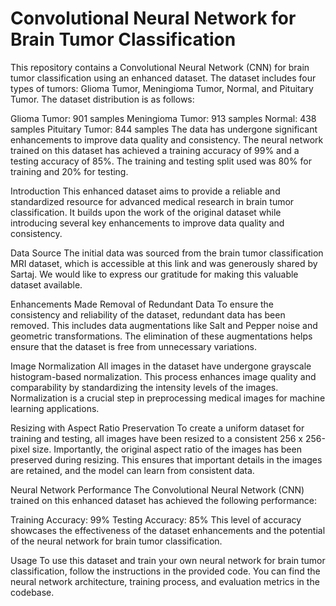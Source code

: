 # Convolutional Neural Network for Brain Tumor Classification

This repository contains a Convolutional Neural Network (CNN) for brain tumor classification using an enhanced dataset. The dataset includes four types of tumors: Glioma Tumor, Meningioma Tumor, Normal, and Pituitary Tumor. The dataset distribution is as follows:

Glioma Tumor: 901 samples
Meningioma Tumor: 913 samples
Normal: 438 samples
Pituitary Tumor: 844 samples
The data has undergone significant enhancements to improve data quality and consistency. The neural network trained on this dataset has achieved a training accuracy of 99% and a testing accuracy of 85%. The training and testing split used was 80% for training and 20% for testing.

Introduction
This enhanced dataset aims to provide a reliable and standardized resource for advanced medical research in brain tumor classification. It builds upon the work of the original dataset while introducing several key enhancements to improve data quality and consistency.

Data Source
The initial data was sourced from the brain tumor classification MRI dataset, which is accessible at this link and was generously shared by Sartaj. We would like to express our gratitude for making this valuable dataset available.

Enhancements Made
Removal of Redundant Data
To ensure the consistency and reliability of the dataset, redundant data has been removed. This includes data augmentations like Salt and Pepper noise and geometric transformations. The elimination of these augmentations helps ensure that the dataset is free from unnecessary variations.

Image Normalization
All images in the dataset have undergone grayscale histogram-based normalization. This process enhances image quality and comparability by standardizing the intensity levels of the images. Normalization is a crucial step in preprocessing medical images for machine learning applications.

Resizing with Aspect Ratio Preservation
To create a uniform dataset for training and testing, all images have been resized to a consistent 256 x 256-pixel size. Importantly, the original aspect ratio of the images has been preserved during resizing. This ensures that important details in the images are retained, and the model can learn from consistent data.

Neural Network Performance
The Convolutional Neural Network (CNN) trained on this enhanced dataset has achieved the following performance:

Training Accuracy: 99%
Testing Accuracy: 85%
This level of accuracy showcases the effectiveness of the dataset enhancements and the potential of the neural network for brain tumor classification.

Usage
To use this dataset and train your own neural network for brain tumor classification, follow the instructions in the provided code. You can find the neural network architecture, training process, and evaluation metrics in the codebase.


